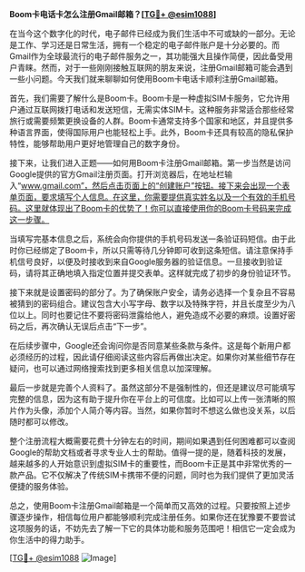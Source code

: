 **Boom卡电话卡怎么注册Gmail邮箱？[[TG💪+ @esim1088](https://t.me/s/esim1088)]**

在当今这个数字化的时代，电子邮件已经成为我们生活中不可或缺的一部分。无论是工作、学习还是日常生活，拥有一个稳定的电子邮件账户是十分必要的。而Gmail作为全球最流行的电子邮件服务之一，其功能强大且操作简便，因此备受用户青睐。然而，对于一些刚刚接触互联网的朋友来说，注册Gmail邮箱可能会遇到一些小问题。今天我们就来聊聊如何使用Boom卡电话卡顺利注册Gmail邮箱。

首先，我们需要了解什么是Boom卡。Boom卡是一种虚拟SIM卡服务，它允许用户通过互联网拨打电话和发送短信，无需实体SIM卡。这种服务非常适合那些经常旅行或需要频繁更换设备的人群。Boom卡通常支持多个国家和地区，并且提供多种语言界面，使得国际用户也能轻松上手。此外，Boom卡还具有较高的隐私保护特性，能够帮助用户更好地管理自己的数字身份。

接下来，让我们进入正题——如何用Boom卡注册Gmail邮箱。第一步当然是访问Google提供的官方Gmail注册页面。打开浏览器后，在地址栏输入“www.gmail.com”，然后点击页面上的“创建账户”按钮。接下来会出现一个表单页面，要求填写个人信息。在这里，你需要提供真实姓名以及一个有效的手机号码。这里就体现出了Boom卡的优势了！你可以直接使用你的Boom卡号码来完成这一步骤。

当填写完基本信息之后，系统会向你提供的手机号码发送一条验证码短信。由于此时你已经绑定了Boom卡，所以只需等待几分钟即可收到这条短信。请注意保持手机信号良好，以便及时接收到来自Google服务器的验证信息。一旦接收到验证码，请将其正确地填入指定位置并提交表单。这样就完成了初步的身份验证环节。

接下来就是设置密码的部分了。为了确保账户安全，请务必选择一个复杂且不容易被猜到的密码组合。建议包含大小写字母、数字以及特殊字符，并且长度至少为八位以上。同时也要记住不要将密码泄露给他人，避免造成不必要的麻烦。设置好密码之后，再次确认无误后点击“下一步”。

在后续步骤中，Google还会询问你是否同意某些条款与条件。这是每个新用户都必须经历的过程，因此请仔细阅读这些内容后再做出决定。如果你对某些细节存在疑问，也可以通过网络搜索找到更多相关信息以加深理解。

最后一步就是完善个人资料了。虽然这部分不是强制性的，但还是建议尽可能填写完整的信息，因为这有助于提升你在平台上的可信度。比如可以上传一张清晰的照片作为头像，添加个人简介等内容。当然，如果你暂时不想这么做也没关系，以后随时都可以修改。

整个注册流程大概需要花费十分钟左右的时间，期间如果遇到任何困难都可以查阅Google的帮助文档或者寻求专业人士的帮助。值得一提的是，随着科技的发展，越来越多的人开始意识到虚拟SIM卡的重要性，而Boom卡正是其中非常优秀的一款产品。它不仅解决了传统SIM卡携带不便的问题，同时也为我们提供了更加灵活便捷的服务体验。

总之，使用Boom卡注册Gmail邮箱是一个简单而又高效的过程。只要按照上述步骤逐步操作，相信每位用户都能够顺利完成注册任务。如果你还在犹豫要不要尝试这项服务的话，不妨先去了解一下它的具体功能和服务范围吧！相信它一定会成为你生活中的得力助手。

[[TG💪+ @esim1088](https://t.me/s/esim1088) ![Image](https://i.postimg.cc/4NQfJmqS/Snipaste-2025-05-13-00-14-12.png)]
